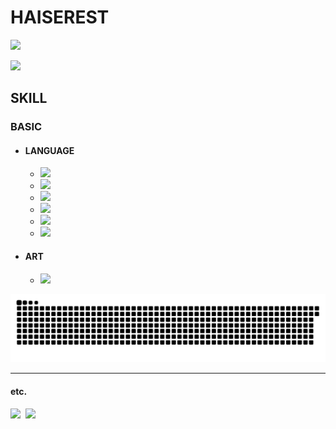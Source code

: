 # HAISEREST

<div> 
  <img width="500" src="https://github-readme-stats.vercel.app/api/top-langs/?username=Haiserest&layout=compact&langs_count=16&theme=dark">
  <p><p>
  <img width="500" src="https://github-readme-stats.vercel.app/api?username=Haiserest&show_icons=true&theme=dark">
</div>


## SKILL
 ### BASIC
<div>
  
  * #### LANGUAGE
    * <img src="https://img.shields.io/badge/HTML-E34F26?style=for-the-badge&logo=html5&logoColor=white">
    * <img src="https://img.shields.io/badge/Go-00ADD8?style=for-the-badge&logo=go&logoColor=white">
    * <img src="https://img.shields.io/badge/C-00599C?style=for-the-badge&logo=c&logoColor=white">
    * <img src="https://img.shields.io/badge/Python-14354C?style=for-the-badge&logo=python&logoColor=white">
    * <img src="https://img.shields.io/badge/React-20232A?style=for-the-badge&logo=react&logoColor=61DAFB">
    * <img src="https://img.shields.io/badge/MySQL-00000F?style=for-the-badge&logo=mysql&logoColor=white">
  
  * #### ART
    * <img src="https://aleen42.github.io/badges/src/photoshop.svg">
  
</div>

![Snake animation](https://github.com/Haiserest/Haiserest/blob/output/github-contribution-grid-snake.svg)

------------------------------------------------------------------
#### etc.
<div>
  
  <a href="https://steamcommunity.com/id/Haiserest" target="_blank"><img src="https://img.shields.io/badge/Steam-000000?style=for-the-badge&logo=steam&logoColor=white"></a>&nbsp;
  <a href="https://www.youtube.com/channel/UCcL4HQYrOhqMEmTldCZaCsg" target="_blank"><img src="https://img.shields.io/badge/YouTube-FF0000?style=for-the-badge&logo=youtube&logoColor=white"></a>
  
</div>
